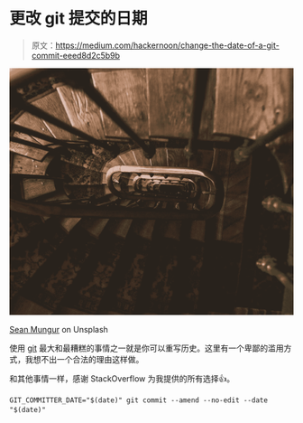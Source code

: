 # 更改 git 提交的日期

> 原文：<https://medium.com/hackernoon/change-the-date-of-a-git-commit-eeed8d2c5b9b>

![](img/6f6f52e8a38164c6453f4b9c0af77974.png)

[Sean Mungur](https://unsplash.com/@seanmungurdp?utm_medium=referral&utm_campaign=photographer-credit&utm_content=creditBadge) on Unsplash

使用 [git](https://hackernoon.com/tagged/git) 最大和最糟糕的事情之一就是你可以重写历史。这里有一个卑鄙的滥用方式，我想不出一个合法的理由这样做。

和其他事情一样，感谢 StackOverflow 为我提供的所有选择👍。

`GIT_COMMITTER_DATE="$(date)" git commit --amend --no-edit --date "$(date)"`